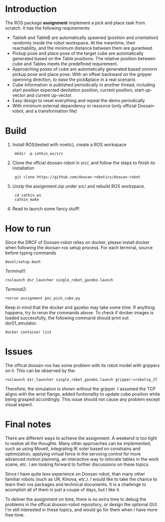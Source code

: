 # Introduction
The ROS package **assignment** implement a pick and place task from scratch. It has the following requirements:
- TableA and TableB are automatically spawned (position and orientation) randomly inside the robot workspace. At the meantime, their reachability, and the minimum distance between them are guranteed.
- Pickup pose and place pose of the target cube are automatically generated based on the Table positions. The relative position between cube and Tables meets the predefined requirement.
- Approaching poses of cube are automatically generated based onnnnn pickup pose and place pose. With an offset backward on the gripper openning direction, to ease the pick&place in a real scenario.
- Cube information is published periodically in another thread, including start position expected desitation position, current position, start up-vector and current up-vector.
- Easy design to reset everything and repeat the demo periodically
- With minimum external depandency or resource (only official Doosan-robot, and a transformation file)


# Build
1. Install ROS(tested with noetic), create a ROS workspace
    
        mkdir -p catkin_ws/src

2. Clone the offcial doosan-robot in src/, and follow the steps to finish its installation

        git clone https://github.com/doosan-robotics/doosan-robot

3. Unzip the assignment.zip under src/ and rebuild ROS workspace.

        cd catkin_ws
        catkin_make

4. Read to launch some fancy stuff!


# How to run
Since the DRCF of Doosan-robot relies on docker, please install docker when following the doosan-ros setup process. For each terminal, source before typing commands

    devel/setup.bash

*Terminal1*: 

    roslaunch dsr_launcher single_robot_gazebo.launch

*Terminal2*: 

    rosrun assignment poc_pick_cube.py

Keep in mind that the docker and gazebo may take some time. If anything happens, try to rerun the commands above. To check if docker images is loaded successfully, the following command should print out dsr01_emulator.

    docker container list


# Issues
The offical doosan-ros has some problem with its robot model with grippers on it. This can be observed by the:

    roslaunch dsr_launcher single_robot_gazebo.launch gripper:=robotiq_2f

Therefore, the simulation is shown without the gripper. I assumed the TCP aligns with the wrist flange, added funtionality to update cube position while being grasped accordingly. This issue should not cause any problem except visual aspect.


# Final notes
There are different ways to achieve the assignment. A weekend is too tight to realize all the thoughts. Many other approaches can be implemented, such as using MoveIt, integrating IK soler based on constrains and optimization, applying virtual force in the servoing control for more advanced motion planning, an interactive way to relocate tables in the work scene, etc. I am looking forward to further discussions on these topics.

Since I have quite less experience on Doosan robot, than many other familiar robots (such as UR, Kinova, etc.). I would like to take the chance to learn their ros packages and technical documents. It is a challenge to acomplish all of them in just a coupe of days, but I like it.

To deliver the assignment on time, there is no extra time to debug the problems in the offical dooson-robot repository, or design the optional GUI. I'm still interested in these topics, and would go for them when I have more free time.

